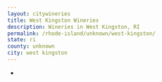 ```yaml
---
layout: citywineries
title: West Kingston Wineries
description: Wineries in West Kingston, RI
permalink: /rhode-island/unknown/west-kingston/
state: ri
county: unknown
city: west kingston
---
```

-
